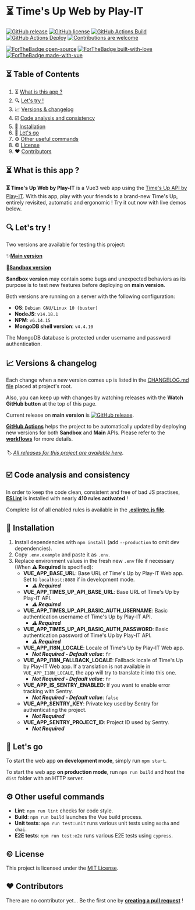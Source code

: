 # ⏳ Time's Up Web by Play-IT

[![GitHub release](https://img.shields.io/github/release/pIay-it/times-up-web.svg)](https://GitHub.com/pIay-it/times-up-web/releases/)
[![GitHub license](https://img.shields.io/github/license/pIay-it/times-up-web.svg)](https://github.com/antoinezanardi/https://img.shields.io/github/license/werewolves-assistant-web.svg/blob/master/LICENSE)
[![GitHub Actions Build](https://github.com/pIay-it/times-up-web/actions/workflows/build.yml/badge.svg)](https://github.com/pIay-it/times-up-web/actions/workflows/build.yml)
[![GitHub Actions Deploy](https://github.com/pIay-it/times-up-web/actions/workflows/deploy-master.yml/badge.svg)](https://github.com/pIay-it/times-up-web/actions/workflows/deploy-master.yml)
[![Contributions are welcome](https://img.shields.io/badge/contributions-welcome-brightgreen.svg?style=flat)](https://github.com/pIay-it/times-up-web/issues)

[![ForTheBadge open-source](https://forthebadge.com/images/badges/open-source.svg)](https://forthebadge.com)
[![ForTheBadge built-with-love](http://ForTheBadge.com/images/badges/built-with-love.svg)](https://GitHub.com/antoinezanardi/)
[![ForTheBadge made-with-vue](https://forthebadge.com/images/badges/made-with-vue.svg)](https://forthebadge.com)

## ⏳ Table of Contents

1. ⏳ [What is this app ?](#what-is-this-app)
2. 🔍 [Let's try !](#lets-try)
3. 📈 [Versions & changelog](#versions)
4. ☑️ [Code analysis and consistency](#code-analysis-and-consistency)
5. 🔨 [Installation](#installation)
6. 🔌 [Let's go](#lets-go)
7. ⚙️ [Other useful commands](#other-useful-commands)
8. ©️ [License](#license)
9. ❤️ [Contributors](#contributors)

## <a name="what-is-this-app">⏳ What is this app ?</a>
**⏳ Time's Up Web by Play-IT** is a Vue3 web app using the <a href="https://github.com/pIay-it/times-up-api" target="_blank">Time's Up API by Play-IT</a>.
With this app, play with your friends to a brand-new Time's Up, entirely revisited, automatic and ergonomic ! Try it out now with live demos below.

## <a name="lets-try">🔍 Let's try !</a>
Two versions are available for testing this project:

✨<a href="https://times-up.play-it.io" target="_blank">**Main version**</a>

🔧<a href="https://sandbox.times-up.play-it.io" target="_blank">**Sandbox version**</a>

**Sandbox version** may contain some bugs and unexpected behaviors as its purpose is to test new features before deploying on **main version**.

Both versions are running on a server with the following configuration:
- **OS**: `Debian GNU/Linux 10 (buster)`
- **NodeJS**: `v14.18.1`
- **NPM**: `v6.14.15`
- **MongoDB shell version**: `v4.4.10`

The MongoDB database is protected under username and password authentication.

## <a name="versions">📈 Versions & changelog</a>
Each change when a new version comes up is listed in the <a href="https://github.com/pIay-it/times-up-web/blob/master/CHANGELOG.md" target="_blank">CHANGELOG.md file</a> placed at project's root.

Also, you can keep up with changes by watching releases with the **Watch GitHub button** at the top of this page.

Current release on **main version** is [![GitHub release](https://img.shields.io/github/release/pIay-it/times-up-web.svg)](https://GitHub.com/pIay-it/times-up-web/releases/).

**[GitHub Actions](https://github.com/pIay-it/times-up-web/actions)** helps the project to be automatically updated by deploying new versions for both **Sandbox** and **Main** APIs. Please refer to the **[workflows](https://github.com/pIay-it/times-up-web/tree/master/.github/workflows)** for more details.

###### 🏷️ <a href="https://github.com/pIay-it/times-up-web/releases" target="_blank">All releases for this project are available here</a>.

## <a name="code-analysis-and-consistency">☑️ Code analysis and consistency</a>
In order to keep the code clean, consistent and free of bad JS practises, **[ESLint](https://eslint.org/)** is installed with nearly **410 rules activated** !

Complete list of all enabled rules is available in the **[.eslintrc.js file](https://github.com/pIay-it/times-up-web/blob/master/.eslintrc.js)**.

## <a name="installation">🔨 Installation</a>
1. Install dependencies with `npm install` (add `--production` to omit dev dependencies).
2. Copy `.env.example` and paste it as `.env`.
3. Replace environment values in the fresh new `.env` file if necessary (When **⚠️️ Required** is specified):
    * **VUE_APP_BASE_URL**: Base URL of Time's Up by Play-IT Web app. Set to `localhost:8080` if in development mode.
        - _**⚠️️ Required**_
    * **VUE_APP_TIMES_UP_API_BASE_URL**: Base URL of Time's Up by Play-IT API.
        - _**⚠️️ Required**_
    * **VUE_APP_TIMES_UP_API_BASIC_AUTH_USERNAME**: Basic authentication username of Time's Up by Play-IT API.
        - _**⚠️️ Required**_
    * **VUE_APP_TIMES_UP_API_BASIC_AUTH_PASSWORD**: Basic authentication password of Time's Up by Play-IT API.
        - _**⚠️️ Required**_
    * **VUE_APP_I18N_LOCALE**: Locale of Time's Up by Play-IT Web app.
        - _**Not Required - Default value**_: `fr`
    * **VUE_APP_I18N_FALLBACK_LOCALE**: Fallback locale of Time's Up by Play-IT Web app. If a translation is not available in `VUE_APP_I18N_LOCALE`, the app will try to translate it into this one.
       - _**Not Required - Default value**_: `fr`
    * **VUE_APP_IS_SENTRY_ENABLED**: If you want to enable error tracking with Sentry.
        - _**Not Required - Default value**_: `false`
    * **VUE_APP_SENTRY_KEY**: Private key used by Sentry for authenticating the project.
        - _**Not Required**_
    * **VUE_APP_SENTRY_PROJECT_ID**: Project ID used by Sentry.
        - _**Not Required**_

## <a name="lets-go">🔌 Let's go</a>
To start the web app **on development mode**, simply run `npm start`.

To start the web app **on production mode**, run `npm run build` and host the `dist` folder with an HTTP server.

## <a name="other-useful-commands">⚙️ Other useful commands</a>
- **Lint**: `npm run lint` checks for code style.
- **Build**: `npm run build` launches the Vue build process.
- **Unit tests**: `npm run test:unit` runs various unit tests using `mocha` and `chai`.
- **E2E tests**: `npm run test:e2e` runs various E2E tests using `cypress`.

## <a name="license">©️ License</a>

This project is licensed under the [MIT License](http://opensource.org/licenses/MIT).

## <a name="contributors">❤️ Contributors</a>

There are no contributor yet... Be the first one by **[creating a pull request](https://github.com/pIay-it/times-up-web/pulls)** !